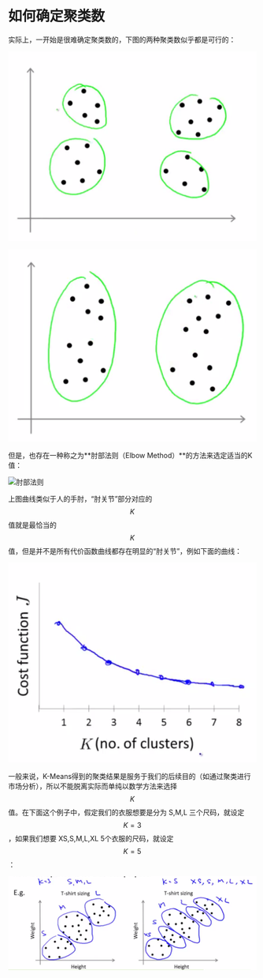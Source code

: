 # 如何确定聚类数

实际上，一开始是很难确定聚类数的，下图的两种聚类数似乎都是可行的：

![聚类数1](../attachments/聚类数1.png)

![聚类数2](../attachments/聚类数2.png)

但是，也存在一种称之为**肘部法则（Elbow Method）**的方法来选定适当的K值：

![肘部法则](../attachmengs/肘部法则.png)

上图曲线类似于人的手肘，“肘关节”部分对应的$$K$$值就是最恰当的$$K$$值，但是并不是所有代价函数曲线都存在明显的“肘关节”，例如下面的曲线：

![没有肘](../attachments/没有肘.png)

一般来说，K-Means得到的聚类结果是服务于我们的后续目的（如通过聚类进行市场分析），所以不能脱离实际而单纯以数学方法来选择$$K$$值。在下面这个例子中，假定我们的衣服想要是分为 S,M,L 三个尺码，就设定 $$K=3$$ ，如果我们想要 XS,S,M,L,XL 5个衣服的尺码，就设定 $$K=5$$：

![服饰大小](../attachments/服饰大小.png)

